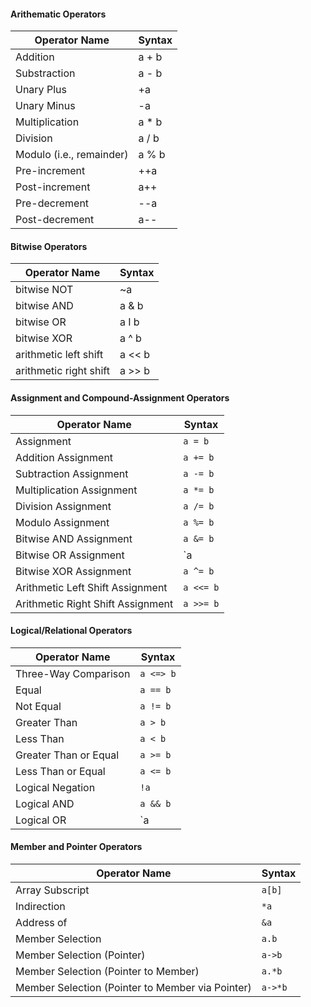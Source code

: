 #### Arithematic Operators
| Operator Name            | Syntax |
|--------------------------|--------|
| Addition               | a + b  |
| Substraction           | a - b  |
| Unary Plus             | +a     |
| Unary Minus            | -a     |
| Multiplication         | a * b  |
| Division               | a / b  |
| Modulo (i.e., remainder)| a % b  |
| Pre-increment          | ++a    |
| Post-increment         | a++    |
| Pre-decrement          | --a    |
| Post-decrement         | a--    |
#### Bitwise Operators
| Operator Name          | Syntax |
|------------------------|--------|
| bitwise NOT            | ~a     |
| bitwise AND            | a & b  |
| bitwise OR             | a I  b |
| bitwise XOR            | a ^ b  |
| arithmetic left shift  | a << b |
|arithmetic right shift  | a >> b |

#### Assignment and Compound-Assignment Operators
| Operator Name                  | Syntax          |
|--------------------------------|-----------------|
| Assignment                     | `a = b`         |
| Addition Assignment            | `a += b`        |
| Subtraction Assignment         | `a -= b`        |
| Multiplication Assignment      | `a *= b`        |
| Division Assignment            | `a /= b`        |
| Modulo Assignment              | `a %= b`        |
| Bitwise AND Assignment         | `a &= b`        |
| Bitwise OR Assignment          | `a |= b`        |
| Bitwise XOR Assignment         | `a ^= b`        |
| Arithmetic Left Shift Assignment | `a <<= b`      |
| Arithmetic Right Shift Assignment | `a >>= b`      |
#### Logical/Relational Operators
| Operator Name                  | Syntax          |
|--------------------------------|-----------------|
| Three-Way Comparison           | `a <=> b`       |
| Equal                          | `a == b`        |
| Not Equal                      | `a != b`        |
| Greater Than                   | `a > b`         |
| Less Than                      | `a < b`         |
| Greater Than or Equal          | `a >= b`        |
| Less Than or Equal             | `a <= b`        |
| Logical Negation               | `!a`            |
| Logical AND                    | `a && b`        |
| Logical OR                     | `a || b`        |
#### Member and Pointer Operators
| Operator Name                  | Syntax          |
|--------------------------------|-----------------|
| Array Subscript                | `a[b]`          |
| Indirection                    | `*a`            |
| Address of                     | `&a`            |
| Member Selection               | `a.b`           |
| Member Selection (Pointer)     | `a->b`          |
| Member Selection (Pointer to Member) | `a.*b`      |
| Member Selection (Pointer to Member via Pointer) | `a->*b` |
